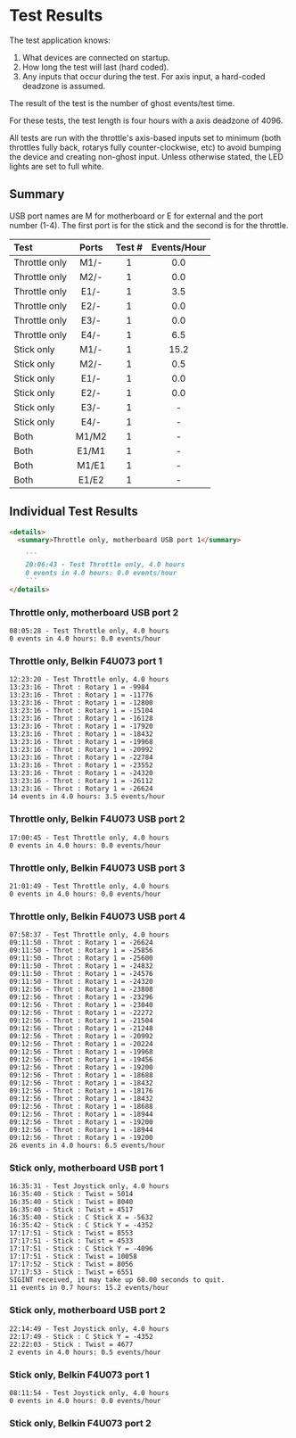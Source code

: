 # Test Results

The test application knows:

1. What devices are connected on startup.
2. How long the test will last (hard coded).
3. Any inputs that occur during the test.  For axis input, a hard-coded deadzone is assumed.

The result of the test is the number of ghost events/test time.

For these tests, the test length is four hours with a axis deadzone of 4096.

All tests are run with the throttle's axis-based inputs set to minimum (both throttles fully back, rotarys fully counter-clockwise, etc) to avoid bumping the device and creating non-ghost input. Unless otherwise stated, the LED lights are set to full white.

## Summary

USB port names are M for motherboard or E for external and the port number (1-4).  The first port is for the stick and the second is for the throttle.

| Test | Ports | Test # | Events/Hour |
| :-- | :-: | :-: | :-: |
| Throttle only | M1/- | 1 | 0.0 |
| Throttle only | M2/- | 1 | 0.0 |
| Throttle only | E1/- | 1 | 3.5 |
| Throttle only | E2/- | 1 | 0.0 |
| Throttle only | E3/- | 1 | 0.0 |
| Throttle only | E4/- | 1 | 6.5 |
| Stick only | M1/- | 1 | 15.2 |
| Stick only | M2/- | 1 | 0.5 |
| Stick only | E1/- | 1 | 0.0 |
| Stick only | E2/- | 1 | 0.0 |
| Stick only | E3/- | 1 | - |
| Stick only | E4/- | 1 | - |
| Both | M1/M2 | 1 | - |
| Both | E1/M1 | 1 | - |
| Both | M1/E1 | 1 | - |
| Both | E1/E2 | 1 | - |

## Individual Test Results
````md
<details>
  <summary>Throttle only, motherboard USB port 1</summary>

    ```
    20:06:43 - Test Throttle only, 4.0 hours
    0 events in 4.0 hours: 0.0 events/hour
    ```
</details>

````


### Throttle only, motherboard USB port 2

```
08:05:28 - Test Throttle only, 4.0 hours
0 events in 4.0 hours: 0.0 events/hour
```

### Throttle only, Belkin F4U073 port 1

```
12:23:20 - Test Throttle only, 4.0 hours
13:23:16 - Throt : Rotary 1 = -9984
13:23:16 - Throt : Rotary 1 = -11776
13:23:16 - Throt : Rotary 1 = -12800
13:23:16 - Throt : Rotary 1 = -15104
13:23:16 - Throt : Rotary 1 = -16128
13:23:16 - Throt : Rotary 1 = -17920
13:23:16 - Throt : Rotary 1 = -18432
13:23:16 - Throt : Rotary 1 = -19968
13:23:16 - Throt : Rotary 1 = -20992
13:23:16 - Throt : Rotary 1 = -22784
13:23:16 - Throt : Rotary 1 = -23552
13:23:16 - Throt : Rotary 1 = -24320
13:23:16 - Throt : Rotary 1 = -26112
13:23:16 - Throt : Rotary 1 = -26624
14 events in 4.0 hours: 3.5 events/hour
```

### Throttle only, Belkin F4U073 USB port 2

```
17:00:45 - Test Throttle only, 4.0 hours
0 events in 4.0 hours: 0.0 events/hour
```

### Throttle only, Belkin F4U073 USB port 3

```
21:01:49 - Test Throttle only, 4.0 hours
0 events in 4.0 hours: 0.0 events/hour
```

### Throttle only, Belkin F4U073 USB port 4

```
07:58:37 - Test Throttle only, 4.0 hours 
09:11:50 - Throt : Rotary 1 = -26624     
09:11:50 - Throt : Rotary 1 = -25856     
09:11:50 - Throt : Rotary 1 = -25600     
09:11:50 - Throt : Rotary 1 = -24832     
09:11:50 - Throt : Rotary 1 = -24576     
09:11:50 - Throt : Rotary 1 = -24320     
09:12:56 - Throt : Rotary 1 = -23808     
09:12:56 - Throt : Rotary 1 = -23296     
09:12:56 - Throt : Rotary 1 = -23040     
09:12:56 - Throt : Rotary 1 = -22272     
09:12:56 - Throt : Rotary 1 = -21504     
09:12:56 - Throt : Rotary 1 = -21248     
09:12:56 - Throt : Rotary 1 = -20992     
09:12:56 - Throt : Rotary 1 = -20224     
09:12:56 - Throt : Rotary 1 = -19968     
09:12:56 - Throt : Rotary 1 = -19456     
09:12:56 - Throt : Rotary 1 = -19200     
09:12:56 - Throt : Rotary 1 = -18688     
09:12:56 - Throt : Rotary 1 = -18432     
09:12:56 - Throt : Rotary 1 = -18176     
09:12:56 - Throt : Rotary 1 = -18432     
09:12:56 - Throt : Rotary 1 = -18688     
09:12:56 - Throt : Rotary 1 = -18944     
09:12:56 - Throt : Rotary 1 = -19200     
09:12:56 - Throt : Rotary 1 = -18944     
09:12:56 - Throt : Rotary 1 = -19200     
26 events in 4.0 hours: 6.5 events/hour  
```

### Stick only, motherboard USB port 1

```
16:35:31 - Test Joystick only, 4.0 hours
16:35:40 - Stick : Twist = 5014
16:35:40 - Stick : Twist = 8040
16:35:40 - Stick : Twist = 4517
16:35:40 - Stick : C Stick X = -5632
16:35:42 - Stick : C Stick Y = -4352
17:17:51 - Stick : Twist = 8553
17:17:51 - Stick : Twist = 4533
17:17:51 - Stick : C Stick Y = -4096
17:17:51 - Stick : Twist = 10058
17:17:52 - Stick : Twist = 8056
17:17:53 - Stick : Twist = 6551
SIGINT received, it may take up 60.00 seconds to quit.
11 events in 0.7 hours: 15.2 events/hour
```

### Stick only, motherboard USB port 2

```
22:14:49 - Test Joystick only, 4.0 hours
22:17:49 - Stick : C Stick Y = -4352
22:22:03 - Stick : Twist = 4677
2 events in 4.0 hours: 0.5 events/hour
```

### Stick only, Belkin F4U073 port 1

```
08:11:54 - Test Joystick only, 4.0 hours
0 events in 4.0 hours: 0.0 events/hour
```
### Stick only, Belkin F4U073 port 2

```
```
